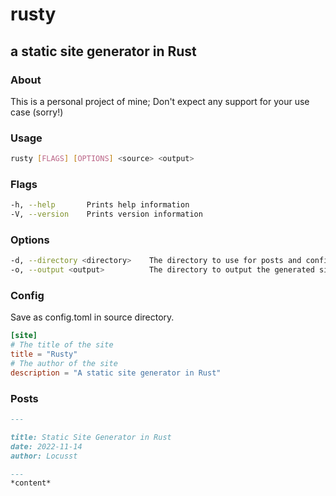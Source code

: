 # rusty
## a static site generator in Rust

### About
This is a personal project of mine; Don't expect any support for your use case (sorry!)

### Usage
```bash
rusty [FLAGS] [OPTIONS] <source> <output>
```

### Flags
```sh
-h, --help       Prints help information
-V, --version    Prints version information
```

### Options
```sh
-d, --directory <directory>    The directory to use for posts and config
-o, --output <output>          The directory to output the generated site to
```

### Config
Save as config.toml in source directory.
```toml
[site]
# The title of the site
title = "Rusty"
# The author of the site
description = "A static site generator in Rust"
```

### Posts
```md
---

title: Static Site Generator in Rust
date: 2022-11-14
author: Locusst

---
*content*
```

